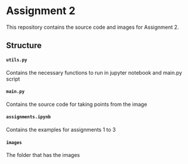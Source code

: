 # Assignment 2

This repository contains the source code and images for Assignment 2.

## Structure
#### `utils.py`
Contains the necessary functions to run in jupyter notebook and main.py script 
#### `main.py`
Contains the source code for taking points from the image
#### `assignments.ipynb`
Contains the examples for assignments 1 to 3
#### `images`
The folder that has the images
